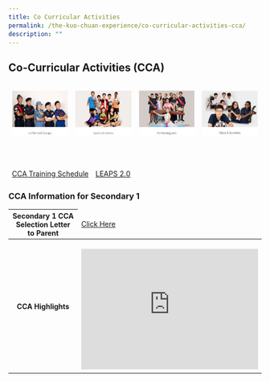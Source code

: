 ```yaml
---
title: Co Curricular Activities
permalink: /the-kuo-chuan-experience/co-curricular-activities-cca/
description: ""
---
```

## Co-Curricular Activities (CCA)



<table>
<thead>
  <tr>
    <td><p><a href="https://staging.d38b8pvh8spt44.amplifyapp.com/the-kuo-chuan-experience/co-curricular-activities-cca/uniformed-groups/boys-brigade/">
<img src="/images/The%20Kuo%20Chuan%20Experience/CCA/Uniformed%20Groups.jpg"  
     style="width:120%">
</a></p>
</td>
    <td><p><a href="https://staging.d38b8pvh8spt44.amplifyapp.com/the-kuo-chuan-experience/co-curricular-activities-cca/sports-n-games/badminton/">
<img src="/images/The%20Kuo%20Chuan%20Experience/CCA/Sports%20&%20Games.jpg"  
     style="width:120%">
</a></p>
</td>
    <td><p><a href="https://staging.d38b8pvh8spt44.amplifyapp.com/the-kuo-chuan-experience/co-curricular-activities-cca/performing-arts/symphonic-band/">
<img src="/images/The%20Kuo%20Chuan%20Experience/CCA/Performing%20Arts.jpg"  
     style="width:120%">
</a></p>
</td>
    <td><p><a href="https://staging.d38b8pvh8spt44.amplifyapp.com/the-kuo-chuan-experience/co-curricular-activities-cca/clubs-n-societies/art-club/">
<img src="/images/The%20Kuo%20Chuan%20Experience/CCA/Clubs%20&%20Societies.jpg"  
     style="width:120%">
</a></p>
</td>
  </tr>
</thead>
</table>

<br>

<table>
<thead>
  <tr>
    <td><a href="/files//CCA%20Schedule%202023.pdf">CCA Training Schedule</a></td>
    <td><a href="/files/LEAPS2%20Grading%20System.pdf">LEAPS 2.0</a></td>
  </tr>
</thead>
</table>


### CCA Information for Secondary 1


<table>
<thead>
  <tr>
    <th>Secondary 1 CCA Selection Letter to Parent</th>
    <td><a href="/files/Parents_Sec1.pdf">Click Here</a></td>
  </tr>
</thead>
<tbody>

  <tr>
    <th>CCA Highlights</th>
		<td><br><b><iframe width="352" height="240" src="https://www.youtube.com/embed/ulk6sb1K6_A" title="TEAMKCP" frameborder="0" allow="accelerometer; autoplay; clipboard-write; encrypted-media; gyroscope; picture-in-picture; web-share" allowfullscreen></iframe></b></td>
  </tr>
</tbody>
</table>